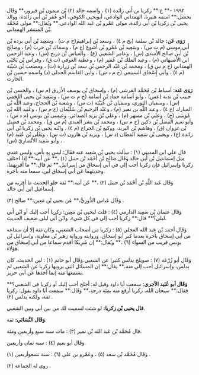 ١٩٩٢ -** ع:** زكريا بن أَبي زائدة (١) ، واسمه خالد (٢) بْن ميمون بْن فيروز،** وَقَال بحشل:** اسمه هبيرة، الهمداني الوادعي، أبويحيى الكوفي، أخو عُمَر بْن أَبي زائدة، ووالد يحيى بْن زكريا بْن أَبي زائدة، مولى عَمْرو بْن عَبد الله الوادعي،** ويُقال:** مولى مُحَمَّد بْن المنتشر الهمداني.

**رَوَى عَن:** خالد بْن سلمة (بخ م ٤) ، وسعد بْن إبراهيم(خ م ت) ، وسَعِيد بْن أَبي بردة بْن أَبي موسى (م ت س) ، وسَعِيد بْن عَمْرو بْن أشوع (خ م) ، وسماك بْن حرب (م) ، وصالح بْن أَبي صالح الأسدي (س) ، وعامر الشعبي (ع) ، والعباس بْن ذريح (س) ، وعبد الرحمن ابن الأصبهاني (م) ، وعبد الملك بْن عُمَير (م) ، وعطية العوفي (ت ق) ، وفراس بْن يَحْيَى الهمداني (خ م س ق) ، ومحمد بْن عَبْد الرحمن بْن سعد بْن زرارة (ت) ، ومصعب بْن شَيْبَة (م ٤) ، وأبي إِسْحَاق السبيعي (خ م د س) ، وأبي القاسم الجدلي (د) واسمه حسين بْن الحارث.

**رَوَى عَنه:** أسباط بْن مُحَمَّد القرشي (م) ، وإسحاق بْن يوسف الأزرق (م س) ، والحسن بْن حبيب بْن ندبة (عس) ، وأبو أسامة حماد بْن أسامة (خ م ت س) ، وسَعِيد بْن يحيى اللخمي (س) ، وسفيان الثوري، وسفيان بْن عُيَيْنَة (ت س) ، وشعبة بْن الحجاج، وعبد اللَّه بْن المبارك (خ ٤) ، وعبد اللَّهِ بن نمير (م) ، وعَبْد الرحيم بْن سُلَيْمان (خ م س) ، وعُبَيد الله بْن مُوسَى (خ) ، وعلي بْن مسهر (م) ، وعلي بْن يزيد الصدائي، وعيسى بْن يونس (م د س) ، وأبو نعيم الفضل بْن دكين (خ م س) ، ومحمد بْن بشر العبدي (م س ق) ، ومحمد بْن فضيل بْن غزوان (ق) ، وهاشم بْن البريد، ووكيع بْن الجراح (م ٤) ، وابْنه يحيى بْن زكريا بْن أَبي زائدة (ع) ، ويحيى بْن سَعِيد القطان (د س) ، ويزيد بْن هارون (ت س) ، ويَعْلَى بْن عُبَيد (م) ، وأبو سَعِيد الأَنْصارِيّ (س) .

قال علي ابن المديني (١) : سألت يحيى بْن سَعِيد عنه فقَالَ: ليس بِهِ بأس، وليس عندي مثل إسماعيل بْن أَبي خالد.وَقَال صَالِح بْن أَحْمَد بْن حنبل (١) ،** عَن أبيه:** إذا اختلف زكريا وإسرائيل فإن زكريا أحب إلي في أبي إسحاق من إسرائيل.** ثم قال:** ما أقربهما، وحديثهما عَن أبي إسحاق لين، سمعا منه بأخرة.

وَقَال عَبد اللَّهِ بْن أَحْمَد بْن حنبل (٢) ،** عَن أبيه:** ثقة حلو الحديث ما أقربه من إسماعيل ابن أَبي خالد.

وَقَال عَباس الدُّورِيُّ،** عَن يحيى بْن مَعِين:** صالح (٣) .

وَقَال عثمان بْن سَعِيد الدارمي (٤) : قلت ليحيى بْن مَعِين: زكريا أحب إليك أو ابْن أَبي ليلى؟** قال:** زكريا أحب إلي في كل شيء، وابْن أَبي ليلى ضعيف الحديث.

وَقَال أحمد بْن عَبد الله العجلي (٥) : زكريا من أصحاب الشعبي، وكان ثقة إلا أن سماعه من أبي إسحاق بأخرة بعدما كبر أبو إسحاق، وروايته ورواية زهير بْن معاوية، وإسرائيل بْن يونس قريب من السواء (٦) ،** ويُقال:** إن شَرِيكا أقدم سماعا من أبي إسحاق من هؤلاء.

وَقَال أبو زُرْعَة (٧) : صويلح يدلس كثيرا عن الشعبي.وَقَال أبو حاتم (١) : لين الحديث، كان يدلس، وإسرائيل أحب إلي منه،** يقال:** إن المسائل التي يرويها زكريا عن الشعبي لم يسمعها منه إنما أخذها عَن أبي حريز.

**وَقَال أبو عُبَيد الآجري:** سمعت أبا داود وقيل له: أجلح أحب إليك أو زكريا في الشعبي؟** فقال:** سبحان الله، زكريا أرفع منه بمئة درجة،** وَقَال:** سمعت أبا داود يقول: زكريا ثقة، ولكنه يدلس (٢) .

**قال يحيى بْن زكريا:** لو شئت لسميت لك من بين أبي وبين الشعبي.

**وَقَال النَّسَائي:** ثقة.

قال مُحَمَّد بْن عَبد الله بْن نمير (٣) : مات سنة سبع وأربعين ومئة.

وَقَال أبو نعيم (٤) : سنة ثمان وأربعين.

وَقَال مُحَمَّد بْن سعد (٥) ، وعَمْرو بن علي (٦) : سنة تسعوأربعين (١) .

روى له الجماعة (٢) .